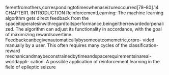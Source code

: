 ferentfromothers,correspondingtotimeswhenaseizureoccurred[78–80].14 CHAPTER1. INTRODUCTION
ReinforcementLearning: The machine learning algorithm gets direct feedback from the
spaceitoperatesinwithregardtoitsperformance,beingeitherrewardedorpenalized.
The algorithm can adjust its functionality in accordance, with the goal of maximizing
rewardsovertime. Feedbackcanbegivenautomaticallybysomeoutcomemetric,orpro-
vided manually by a user. This often requires many cycles of the classification-reward
mechanicandmaybeconstrainedbytimeandspacerequirementsinareal-worldappli-
cation. A possible application of reinforcement learning in the field of epileptic seizure